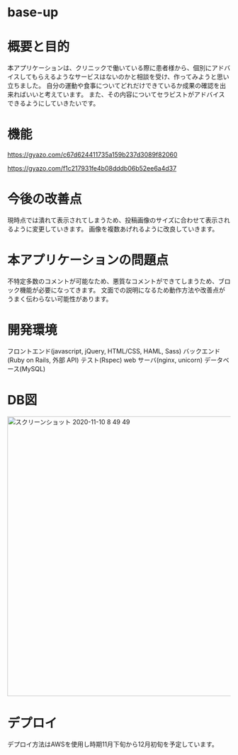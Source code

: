 # base-up
 # 概要と目的
 本アプリケーションは、クリニックで働いている際に患者様から、個別にアドバイスしてもらえるようなサービスはないのかと相談を受け、作ってみようと思い立ちました。
 自分の運動や食事についてどれだけできているか成果の確認を出来ればいいと考えています。
 また、その内容についてセラピストがアドバイスできるようにしていきたいです。
 
 # 機能
https://gyazo.com/c67d624411735a159b237d3089f82060

https://gyazo.com/f1c217931fe4b08dddb06b52ee6a4d37
 # 今後の改善点
 現時点では潰れて表示されてしまうため、投稿画像のサイズに合わせて表示されるように変更していきます。
 画像を複数あげれるように改良していきます。
 # 本アプリケーションの問題点
 不特定多数のコメントが可能なため、悪質なコメントができてしまうため、ブロック機能が必要になってきます。
 文面での説明になるため動作方法や改善点がうまく伝わらない可能性があります。
 # 開発環境
フロントエンド(javascript, jQuery, HTML/CSS, HAML, Sass)
バックエンド(Ruby on Rails, 外部 API)
テスト(Rspec)
web サーバ(nginx, unicorn)
データベース(MySQL)

# DB図
<img width="632" alt="スクリーンショット 2020-11-10 8 49 49" src="https://user-images.githubusercontent.com/65587782/98610295-a34cfa00-2332-11eb-996f-2627de608269.png">

# デプロイ
デプロイ方法はAWSを使用し時期11月下旬から12月初旬を予定しています。
